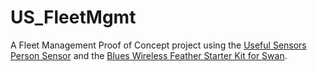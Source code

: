# US_FleetMgmt

A Fleet Management Proof of Concept project using the [Useful Sensors Person Sensor](https://www.sparkfun.com/news/5468) and the [Blues Wireless Feather Starter Kit for Swan](https://shop.blues.io/products/notecarrier-swan).

